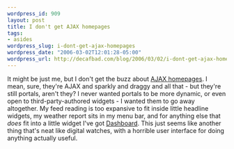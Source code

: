 ```yaml
--- 
wordpress_id: 909
layout: post
title: I don't get AJAX homepages
tags: 
- asides
wordpress_slug: i-dont-get-ajax-homepages
wordpress_date: "2006-03-02T12:01:28-05:00"
wordpress_url: http://decafbad.com/blog/2006/03/02/i-dont-get-ajax-homepages
---
```

 <p>It might be just me, but I don't get the buzz about <a href="http://blogs.zdnet.com/web2explorer/?p=127">AJAX homepages</a>.  I mean, sure, they're AJAX and sparkly and draggy and all that - but they're still portals, aren't they?  I never wanted portals to be more dynamic, or even open to third-party-authored widgets - I wanted them to go away altogether.  My feed reading is too expansive to fit inside little headline widgets, my weather report sits in my menu bar, and for anything else that <i>does</i> fit into a little widget I've got <a href="http://www.apple.com/macosx/features/dashboard/">Dashboard</a>.  This just seems like another thing that's neat like digital watches, with a horrible user interface for doing anything actually useful.</p>
